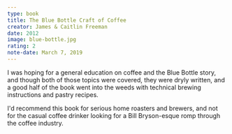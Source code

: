 ```yaml
---
type: book
title: The Blue Bottle Craft of Coffee
creator: James & Caitlin Freeman
date: 2012
image: blue-bottle.jpg
rating: 2
note-date: March 7, 2019
---
```


I was hoping for a general education on coffee and the Blue Bottle story, and though both of those topics were covered, they were dryly written, and a good half of the book went into the weeds with technical brewing instructions and pastry recipes.

I'd recommend this book for serious home roasters and brewers, and not for the casual coffee drinker looking for a Bill Bryson-esque romp through the coffee industry.
